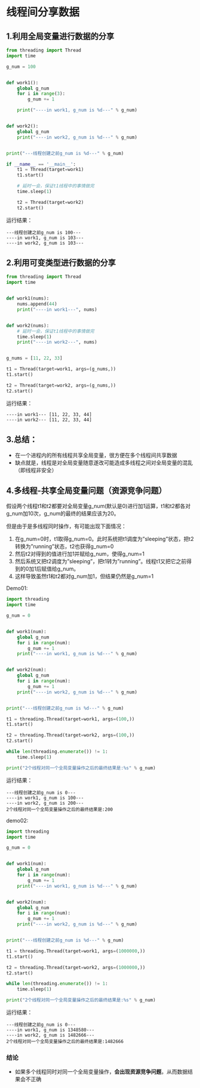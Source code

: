 # 线程间分享数据

## 1.利用全局变量进行数据的分享

```python
from threading import Thread
import time

g_num = 100


def work1():
    global g_num
    for i in range(3):
        g_num += 1

    print("----in work1, g_num is %d---" % g_num)


def work2():
    global g_num
    print("----in work2, g_num is %d---" % g_num)


print("---线程创建之前g_num is %d---" % g_num)

if __name__ == '__main__':
    t1 = Thread(target=work1)
    t1.start()

    # 延时一会，保证t1线程中的事情做完
    time.sleep(1)

    t2 = Thread(target=work2)
    t2.start()
```

运行结果：

```
---线程创建之前g_num is 100---
----in work1, g_num is 103---
----in work2, g_num is 103---
```



## 2.利用可变类型进行数据的分享

```python
from threading import Thread
import time


def work1(nums):
    nums.append(44)
    print("----in work1---", nums)


def work2(nums):
    # 延时一会，保证t1线程中的事情做完
    time.sleep(1)
    print("----in work2---", nums)


g_nums = [11, 22, 33]

t1 = Thread(target=work1, args=(g_nums,))
t1.start()

t2 = Thread(target=work2, args=(g_nums,))
t2.start()
```

运行结果：

```
----in work1--- [11, 22, 33, 44]
----in work2--- [11, 22, 33, 44]
```



## 3.总结：

- 在一个进程内的所有线程共享全局变量，很方便在多个线程间共享数据
- 缺点就是，线程是对全局变量随意遂改可能造成多线程之间对全局变量的混乱（即线程非安全）



## 4.多线程-共享全局变量问题（资源竞争问题）

假设两个线程t1和t2都要对全局变量g_num(默认是0)进行加1运算，t1和t2都各对g_num加10次，g_num的最终的结果应该为20。

但是由于是多线程同时操作，有可能出现下面情况：

1. 在g_num=0时，t1取得g_num=0。此时系统把t1调度为”sleeping”状态，把t2转换为”running”状态，t2也获得g_num=0
2. 然后t2对得到的值进行加1并赋给g_num，使得g_num=1
3. 然后系统又把t2调度为”sleeping”，把t1转为”running”。线程t1又把它之前得到的0加1后赋值给g_num。
4. 这样导致虽然t1和t2都对g_num加1，但结果仍然是g_num=1

Demo01:

```python
import threading
import time

g_num = 0


def work1(num):
    global g_num
    for i in range(num):
        g_num += 1
    print("----in work1, g_num is %d---" % g_num)


def work2(num):
    global g_num
    for i in range(num):
        g_num += 1
    print("----in work2, g_num is %d---" % g_num)


print("---线程创建之前g_num is %d---" % g_num)

t1 = threading.Thread(target=work1, args=(100,))
t1.start()

t2 = threading.Thread(target=work2, args=(100,))
t2.start()

while len(threading.enumerate()) != 1:
    time.sleep(1)

print("2个线程对同一个全局变量操作之后的最终结果是:%s" % g_num)
```

运行结果：

```
---线程创建之前g_num is 0---
----in work1, g_num is 100---
----in work2, g_num is 200---
2个线程对同一个全局变量操作之后的最终结果是:200
```

demo02:

```python
import threading
import time

g_num = 0


def work1(num):
    global g_num
    for i in range(num):
        g_num += 1
    print("----in work1, g_num is %d---" % g_num)


def work2(num):
    global g_num
    for i in range(num):
        g_num += 1
    print("----in work2, g_num is %d---" % g_num)


print("---线程创建之前g_num is %d---" % g_num)

t1 = threading.Thread(target=work1, args=(1000000,))
t1.start()

t2 = threading.Thread(target=work2, args=(1000000,))
t2.start()

while len(threading.enumerate()) != 1:
    time.sleep(1)

print("2个线程对同一个全局变量操作之后的最终结果是:%s" % g_num)
```

运行结果：

```
---线程创建之前g_num is 0---
----in work1, g_num is 1348580---
----in work2, g_num is 1482666---
2个线程对同一个全局变量操作之后的最终结果是:1482666
```

### 结论

- 如果多个线程同时对同一个全局变量操作，**会出现资源竞争问题**，从而数据结果会不正确

